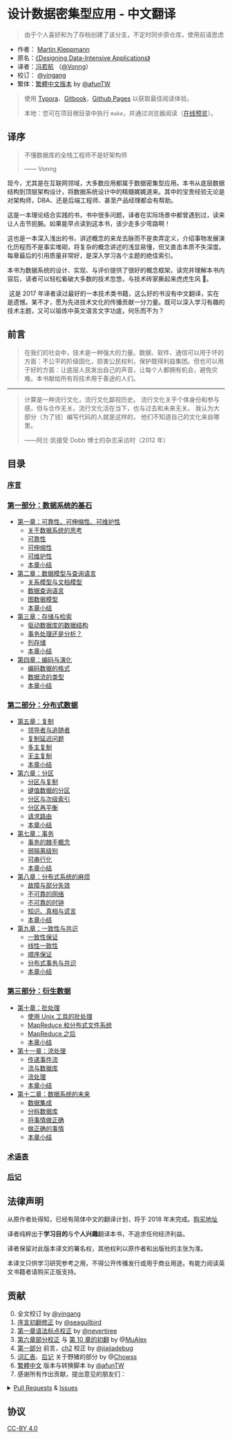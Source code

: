 # 设计数据密集型应用 - 中文翻译

> 由于个人喜好和为了存档创建了该分支，不定时同步原仓库，使用前请思虑

- 作者： [Martin Kleppmann](https://martin.kleppmann.com)
- 原名：[《Designing Data-Intensive Applications》](http://shop.oreilly.com/product/0636920032175.do)
- 译者：[冯若航](https://vonng.com) （[@Vonng](https://vonng.com/en/)）
- 校订： [@yingang](https://github.com/yingang)
- 繁体：[繁體中文版本](zh-tw/README.md) by [@afunTW](https://github.com/afunTW)

> 使用 [Typora](https://www.typora.io)、[Gitbook](https://vonng.gitbooks.io/ddia-cn/content/)，[Github Pages](https://vonng.github.io/ddia) 以获取最佳阅读体验。
>
> 本地：您可在项目根目录中执行 `make`，并通过浏览器阅读（[在线预览](http://ddia.vonng.com/#/)）。

## 译序

> 不懂数据库的全栈工程师不是好架构师
>
> —— Vonng

​ 现今，尤其是在互联网领域，大多数应用都属于数据密集型应用。本书从底层数据结构到顶层架构设计，将数据系统设计中的精髓娓娓道来。其中的宝贵经验无论是对架构师，DBA、还是后端工程师、甚至产品经理都会有帮助。

​ 这是一本理论结合实践的书，书中很多问题，译者在实际场景中都曾遇到过，读来让人击节扼腕。如果能早点读到这本书，该少走多少弯路啊！

​ 这也是一本深入浅出的书，讲述概念的来龙去脉而不是卖弄定义，介绍事物发展演化历程而不是事实堆砌，将复杂的概念讲述的浅显易懂，但又直击本质不失深度。每章最后的引用质量非常好，是深入学习各个主题的绝佳索引。

​ 本书为数据系统的设计、实现、与评价提供了很好的概念框架。读完并理解本书内容后，读者可以轻松看破大多数的技术忽悠，与技术砖家撕起来虎虎生风 🤣。

​ 这是 2017 年译者读过最好的一本技术类书籍，这么好的书没有中文翻译，实在是遗憾。某不才，愿为先进技术文化的传播贡献一分力量。既可以深入学习有趣的技术主题，又可以锻炼中英文语言文字功底，何乐而不为？

## 前言

> 在我们的社会中，技术是一种强大的力量。数据、软件、通信可以用于坏的方面：不公平的阶级固化，损害公民权利，保护既得利益集团。但也可以用于好的方面：让底层人民发出自己的声音，让每个人都拥有机会，避免灾难。本书献给所有将技术用于善途的人们。

---

> 计算是一种流行文化，流行文化鄙视历史。 流行文化关乎个体身份和参与感，但与合作无关。流行文化活在当下，也与过去和未来无关。 我认为大部分（为了钱）编写代码的人就是这样的， 他们不知道自己的文化来自哪里。
>
> ——阿兰·凯接受 Dobb 博士的杂志采访时（2012 年）

## 目录

### [序言](preface.md)

### [第一部分：数据系统的基石](part-i.md)

- [第一章：可靠性、可伸缩性、可维护性](ch1.md)
  - [关于数据系统的思考](ch1.md#关于数据系统的思考)
  - [可靠性](ch1.md#可靠性)
  - [可伸缩性](ch1.md#可伸缩性)
  - [可维护性](ch1.md#可维护性)
  - [本章小结](ch1.md#本章小结)
- [第二章：数据模型与查询语言](ch2.md)
  - [关系模型与文档模型](ch2.md#关系模型与文档模型)
  - [数据查询语言](ch2.md#数据查询语言)
  - [图数据模型](ch2.md#图数据模型)
  - [本章小结](ch2.md#本章小结)
- [第三章：存储与检索](ch3.md)
  - [驱动数据库的数据结构](ch3.md#驱动数据库的数据结构)
  - [事务处理还是分析？](ch3.md#事务处理还是分析？)
  - [列存储](ch3.md#列存储)
  - [本章小结](ch3.md#本章小结)
- [第四章：编码与演化](ch4.md)
  - [编码数据的格式](ch4.md#编码数据的格式)
  - [数据流的类型](ch4.md#数据流的类型)
  - [本章小结](ch4.md#本章小结)

### [第二部分：分布式数据](part-ii.md)

- [第五章：复制](ch5.md)
  - [领导者与追随者](ch5.md#领导者与追随者)
  - [复制延迟问题](ch5.md#复制延迟问题)
  - [多主复制](ch5.md#多主复制)
  - [无主复制](ch5.md#无主复制)
  - [本章小结](ch5.md#本章小结)
- [第六章：分区](ch6.md)
  - [分区与复制](ch6.md#分区与复制)
  - [键值数据的分区](ch6.md#键值数据的分区)
  - [分区与次级索引](ch6.md#分区与次级索引)
  - [分区再平衡](ch6.md#分区再平衡)
  - [请求路由](ch6.md#请求路由)
  - [本章小结](ch6.md#本章小结)
- [第七章：事务](ch7.md)
  - [事务的棘手概念](ch7.md#事务的棘手概念)
  - [弱隔离级别](ch7.md#弱隔离级别)
  - [可串行化](ch7.md#可串行化)
  - [本章小结](ch7.md#本章小结)
- [第八章：分布式系统的麻烦](ch8.md)
  - [故障与部分失效](ch8.md#故障与部分失效)
  - [不可靠的网络](ch8.md#不可靠的网络)
  - [不可靠的时钟](ch8.md#不可靠的时钟)
  - [知识、真相与谎言](ch8.md#知识、真相与谎言)
  - [本章小结](ch8.md#本章小结)
- [第九章：一致性与共识](ch9.md)
  - [一致性保证](ch9.md#一致性保证)
  - [线性一致性](ch9.md#线性一致性)
  - [顺序保证](ch9.md#顺序保证)
  - [分布式事务与共识](ch9.md#分布式事务与共识)
  - [本章小结](ch9.md#本章小结)

### [第三部分：衍生数据](part-iii.md)

- [第十章：批处理](ch10.md)
  - [使用 Unix 工具的批处理](ch10.md#使用Unix工具的批处理)
  - [MapReduce 和分布式文件系统](ch10.md#MapReduce和分布式文件系统)
  - [MapReduce 之后](ch10.md#MapReduce之后)
  - [本章小结](ch10.md#本章小结)
- [第十一章：流处理](ch11.md)
  - [传递事件流](ch11.md#传递事件流)
  - [流与数据库](ch11.md#流与数据库)
  - [流处理](ch11.md#流处理)
  - [本章小结](ch11.md#本章小结)
- [第十二章：数据系统的未来](ch12.md)
  - [数据集成](ch12.md#数据集成)
  - [分拆数据库](ch12.md#分拆数据库)
  - [将事情做正确](ch12.md#将事情做正确)
  - [做正确的事情](ch12.md#做正确的事情)
  - [本章小结](ch12.md#本章小结)

### [术语表](glossary.md)

### [后记](colophon.md)

## 法律声明

从原作者处得知，已经有简体中文的翻译计划，将于 2018 年末完成。[购买地址](https://search.jd.com/Search?keyword=设计数据密集型应用)

译者纯粹出于**学习目的**与**个人兴趣**翻译本书，不追求任何经济利益。

译者保留对此版本译文的署名权，其他权利以原作者和出版社的主张为准。

本译文只供学习研究参考之用，不得公开传播发行或用于商业用途。有能力阅读英文书籍者请购买正版支持。

## 贡献

0. 全文校订 by [@yingang](https://github.com/yingang)
1. [序言初翻修正](https://github.com/Vonng/ddia/commit/afb5edab55c62ed23474149f229677e3b42dfc2c) by [@seagullbird](https://github.com/Vonng/ddia/commits?author=seagullbird)
2. [第一章语法标点校正](https://github.com/Vonng/ddia/commit/973b12cd8f8fcdf4852f1eb1649ddd9d187e3644) by [@nevertiree](https://github.com/Vonng/ddia/commits?author=nevertiree)
3. [第六章部分校正](https://github.com/Vonng/ddia/commit/d4eb0852c0ec1e93c8aacc496c80b915bb1e6d48) 与 [第 10 章的初翻](https://github.com/Vonng/ddia/commit/9de8dbd1bfe6fbb03b3bf6c1a1aa2291aed2490e) by @[MuAlex](https://github.com/Vonng/ddia/commits?author=MuAlex)
4. [第一部分](part-i.md) 前言，[ch2](ch2.md) 校正 by [@jiajiadebug](https://github.com/Vonng/ddia/commits?author=jiajiadebug)
5. [词汇表](glossary.md)、[后记]() 关于野猪的部分 by @[Chowss](https://github.com/Vonng/ddia/commits?author=Chowss)
6. [繁體中文](https://github.com/Vonng/ddia/pulls) 版本与转换脚本 by [@afunTW](https://github.com/afunTW)
7. 感谢所有作出贡献，提出意见的朋友们：

<details>
<summary><a href="https://github.com/Vonng/ddia/pulls">Pull Requests</a> & <a href="https://github.com/Vonng/ddia/issues">Issues</a></summary>

| ISSUE & Pull Requests                         | USER                                                 | Title                                                          |
| --------------------------------------------- | ---------------------------------------------------- | -------------------------------------------------------------- |
| [123](https://github.com/Vonng/ddia/pull/123) | [@yingang](https://github.com/yingang)               | translation updates (chapter 9, TOC in readme, glossary, etc.) |
| [121](https://github.com/Vonng/ddia/pull/121) | [@yingang](https://github.com/yingang)               | translation updates (chapter 5 to chapter 8)                   |
| [120](https://github.com/Vonng/ddia/pull/120) | [@jiong-han](https://github.com/jiong-han)           | Typo fix: 呲之以鼻 -> 嗤之以鼻                                 |
| [119](https://github.com/Vonng/ddia/pull/119) | [@cclauss](https://github.com/cclauss)               | Streamline file operations in convert()                        |
| [118](https://github.com/Vonng/ddia/pull/118) | [@yingang](https://github.com/yingang)               | translation updates (chapter 2 and 4)                          |
| [117](https://github.com/Vonng/ddia/pull/117) | [@feeeei](https://github.com/feeeei)                 | 统一每章的标题格式                                             |
| [115](https://github.com/Vonng/ddia/pull/115) | [@NageNalock](https://github.com/NageNalock)         | 第七章病句修改 : 重复词语                                       |
| [114](https://github.com/Vonng/ddia/pull/114) | [@Sunt-ing](https://github.com/Sunt-ing)             | Update README.md: correct the book name                        |
| [113](https://github.com/Vonng/ddia/pull/113) | [@lpxxn](https://github.com/lpxxn)                   | 修改语句                                                       |
| [112](https://github.com/Vonng/ddia/pull/112) | [@ibyte2011](https://github.com/ibyte2011)           | Update ch9.md                                                  |
| [110](https://github.com/Vonng/ddia/pull/110) | [@lpxxn](https://github.com/lpxxn)                   | 读已写入数据                                                   |
| [107](https://github.com/Vonng/ddia/pull/107) | [@abbychau](https://github.com/abbychau)             | 單調鐘和好死还是赖活着                                         |
| [106](https://github.com/Vonng/ddia/pull/106) | [@enochii](https://github.com/enochii)               | typo in ch2: fix braces typo                                   |
| [105](https://github.com/Vonng/ddia/pull/105) | [@LiminCode](https://github.com/LiminCode)           | Chronicle translation error                                    |
| [104](https://github.com/Vonng/ddia/pull/104) | [@Sunt-ing](https://github.com/Sunt-ing)             | several advice for better translation                          |
| [103](https://github.com/Vonng/ddia/pull/103) | [@Sunt-ing](https://github.com/Sunt-ing)             | typo in ch4: should be 完成 rather than 完全                   |
| [102](https://github.com/Vonng/ddia/pull/102) | [@Sunt-ing](https://github.com/Sunt-ing)             | ch4: better-translation: 扼杀 → 破坏                           |
| [101](https://github.com/Vonng/ddia/pull/101) | [@Sunt-ing](https://github.com/Sunt-ing)             | typo in Ch4: should be " 改变 " rathr than " 盖面 "                |
| [100](https://github.com/Vonng/ddia/pull/100) | [@LiminCode](https://github.com/LiminCode)           | fix missing translation                                        |
| [99 ](https://github.com/Vonng/ddia/pull/99)  | [@mrdrivingduck](https://github.com/mrdrivingduck)   | ch6: fix the word rebalancing                                  |
| [98 ](https://github.com/Vonng/ddia/pull/98)  | [@jacklightChen](https://github.com/jacklightChen)   | fix ch7.md: fix wrong references                               |
| [97 ](https://github.com/Vonng/ddia/pull/97)  | [@jenac](https://github.com/jenac)                   | 96                                                             |
| [96 ](https://github.com/Vonng/ddia/pull/96)  | [@PragmaTwice](https://github.com/PragmaTwice)       | ch2: fix typo about 'may or may not be'                        |
| [95 ](https://github.com/Vonng/ddia/pull/95)  | [@EvanMu96](https://github.com/EvanMu96)             | fix translation of "the battle cry" in ch5                     |
| [94 ](https://github.com/Vonng/ddia/pull/94)  | [@kemingy](https://github.com/kemingy)               | ch6: fix markdown and punctuations                             |
| [93 ](https://github.com/Vonng/ddia/pull/93)  | [@kemingy](https://github.com/kemingy)               | ch5: fix markdown and some typos                               |
| [92 ](https://github.com/Vonng/ddia/pull/92)  | [@Gilbert1024](https://github.com/Gilbert1024)       | Merge pull request #1 from Vonng/master                        |
| [88 ](https://github.com/Vonng/ddia/pull/88)  | [@kemingy](https://github.com/kemingy)               | fix typo for ch1, ch2, ch3, ch4                                |
| [87 ](https://github.com/Vonng/ddia/pull/87)  | [@wynn5a](https://github.com/wynn5a)                 | Update ch3.md                                                  |
| [86 ](https://github.com/Vonng/ddia/pull/86)  | [@northmorn](https://github.com/northmorn)           | Update ch1.md                                                  |
| [85 ](https://github.com/Vonng/ddia/pull/85)  | [@sunbuhui](https://github.com/sunbuhui)             | fix ch2.md: fix ch2 ambiguous translation                      |
| [84 ](https://github.com/Vonng/ddia/pull/84)  | [@ganler](https://github.com/ganler)                 | Fix translation: use up                                        |
| [83 ](https://github.com/Vonng/ddia/pull/83)  | [@afunTW](https://github.com/afunTW)                 | Using OpenCC to convert from zh-cn to zh-tw                    |
| [82 ](https://github.com/Vonng/ddia/pull/82)  | [@kangni](https://github.com/kangni)                 | fix gitbook url                                                |
| [78 ](https://github.com/Vonng/ddia/pull/78)  | [@hanyu2](https://github.com/hanyu2)                 | Fix unappropriated translation                                 |
| [77 ](https://github.com/Vonng/ddia/pull/77)  | [@Ozarklake](https://github.com/Ozarklake)           | fix typo                                                       |
| [75 ](https://github.com/Vonng/ddia/pull/75)  | [@2997ms](https://github.com/2997ms)                 | Fix typo                                                       |
| [74 ](https://github.com/Vonng/ddia/pull/74)  | [@2997ms](https://github.com/2997ms)                 | Update ch9.md                                                  |
| [70 ](https://github.com/Vonng/ddia/pull/70)  | [@2997ms](https://github.com/2997ms)                 | Update ch7.md                                                  |
| [67 ](https://github.com/Vonng/ddia/pull/67)  | [@jiajiadebug](https://github.com/jiajiadebug)       | fix issues in ch2 - ch9 and glossary                           |
| [66 ](https://github.com/Vonng/ddia/pull/66)  | [@blindpirate](https://github.com/blindpirate)       | Fix typo                                                       |
| [63 ](https://github.com/Vonng/ddia/pull/63)  | [@haifeiWu](https://github.com/haifeiWu)             | Update ch10.md                                                 |
| [62 ](https://github.com/Vonng/ddia/pull/62)  | [@ych](https://github.com/ych)                       | fix ch1.md typesetting problem                                 |
| [61 ](https://github.com/Vonng/ddia/pull/61)  | [@xianlaioy](https://github.com/xianlaioy)           | docs: 钟--> 种，去掉 ou                                          |
| [60 ](https://github.com/Vonng/ddia/pull/60)  | [@Zombo1296](https://github.com/Zombo1296)           | 否则 -> 或者                                                   |
| [59 ](https://github.com/Vonng/ddia/pull/59)  | [@AlexanderMisel](https://github.com/AlexanderMisel) | 呼叫-> 调用，显着-> 显著                                         |
| [58 ](https://github.com/Vonng/ddia/pull/58)  | [@ibyte2011](https://github.com/ibyte2011)           | Update ch8.md                                                  |
| [55 ](https://github.com/Vonng/ddia/pull/55)  | [@saintube](https://github.com/saintube)             | ch8: 修改链接错误                                              |
| [54 ](https://github.com/Vonng/ddia/pull/54)  | [@Panmax](https://github.com/Panmax)                 | Update ch2.md                                                  |
| [53 ](https://github.com/Vonng/ddia/pull/53)  | [@ibyte2011](https://github.com/ibyte2011)           | Update ch9.md                                                  |
| [52 ](https://github.com/Vonng/ddia/pull/52)  | [@hecenjie](https://github.com/hecenjie)             | Update ch1.md                                                  |
| [51 ](https://github.com/Vonng/ddia/pull/51)  | [@latavin243](https://github.com/latavin243)         | fix 修正 ch3 ch4 几处翻译                                      |
| [50 ](https://github.com/Vonng/ddia/pull/50)  | [@AlexZFX](https://github.com/AlexZFX)               | 几个疏漏和格式错误                                             |
| [49 ](https://github.com/Vonng/ddia/pull/49)  | [@haifeiWu](https://github.com/haifeiWu)             | Update ch1.md                                                  |
| [48 ](https://github.com/Vonng/ddia/pull/48)  | [@scaugrated](https://github.com/scaugrated)         | fix typo                                                       |
| [47 ](https://github.com/Vonng/ddia/pull/47)  | [@lzwill](https://github.com/lzwill)                 | Fixed typos in ch2                                             |
| [45 ](https://github.com/Vonng/ddia/pull/45)  | [@zenuo](https://github.com/zenuo)                   | 删除一个多余的右括号                                           |
| [44 ](https://github.com/Vonng/ddia/pull/44)  | [@akxxsb](https://github.com/akxxsb)                 | 修正第 7 章底部链接错误                                        |
| [43 ](https://github.com/Vonng/ddia/pull/43)  | [@baijinping](https://github.com/baijinping)         | " 更假简单 "->" 更加简单 "                                         |
| [42 ](https://github.com/Vonng/ddia/pull/42)  | [@tisonkun](https://github.com/tisonkun)             | 修复 ch1 中的无序列表格式                                      |
| [38 ](https://github.com/Vonng/ddia/pull/38)  | [@renjie-c](https://github.com/renjie-c)             | 纠正多处的翻译小错误                                           |
| [37 ](https://github.com/Vonng/ddia/pull/37)  | [@tankilo](https://github.com/tankilo)               | fix translation mistakes in ch4.md                             |
| [36 ](https://github.com/Vonng/ddia/pull/36)  | [@wwek](https://github.com/wwek)                     | 1. 修复多个链接错误 2. 名词优化修订 3. 错误修订                   |
| [35 ](https://github.com/Vonng/ddia/pull/35)  | [@wwek](https://github.com/wwek)                     | fix ch7.md to ch8.md link error                                |
| [34 ](https://github.com/Vonng/ddia/pull/34)  | [@wwek](https://github.com/wwek)                     | Merge pull request #1 from Vonng/master                        |
| [33 ](https://github.com/Vonng/ddia/pull/33)  | [@wwek](https://github.com/wwek)                     | fix part-ii.md link error                                      |
| [32 ](https://github.com/Vonng/ddia/pull/32)  | [@JCYoky](https://github.com/JCYoky)                 | Update ch2.md                                                  |
| [31 ](https://github.com/Vonng/ddia/pull/31)  | [@elsonLee](https://github.com/elsonLee)             | Update ch7.md                                                  |
| [26 ](https://github.com/Vonng/ddia/pull/26)  | [@yjhmelody](https://github.com/yjhmelody)           | 修复一些明显错误                                               |
| [25 ](https://github.com/Vonng/ddia/pull/25)  | [@lqbilbo](https://github.com/lqbilbo)               | 修复链接错误                                                   |
| [24 ](https://github.com/Vonng/ddia/pull/24)  | [@artiship](https://github.com/artiship)             | 修改词语顺序                                                   |
| [23 ](https://github.com/Vonng/ddia/pull/23)  | [@artiship](https://github.com/artiship)             | 修正错别字                                                     |
| [22 ](https://github.com/Vonng/ddia/pull/22)  | [@artiship](https://github.com/artiship)             | 纠正翻译错误                                                   |
| [21 ](https://github.com/Vonng/ddia/pull/21)  | [@zhtisi](https://github.com/zhtisi)                 | 修正目录和本章标题不符的情况                                   |
| [20 ](https://github.com/Vonng/ddia/pull/20)  | [@rentiansheng](https://github.com/rentiansheng)     | Update ch7.md                                                  |
| [19 ](https://github.com/Vonng/ddia/pull/19)  | [@LHRchina](https://github.com/LHRchina)             | 修复语句小 bug                                                 |
| [16 ](https://github.com/Vonng/ddia/pull/16)  | [@MuAlex](https://github.com/MuAlex)                 | Master                                                         |
| [15 ](https://github.com/Vonng/ddia/pull/15)  | [@cg-zhou](https://github.com/cg-zhou)               | Update translation progress                                    |
| [14 ](https://github.com/Vonng/ddia/pull/14)  | [@cg-zhou](https://github.com/cg-zhou)               | Translate glossary                                             |
| [13 ](https://github.com/Vonng/ddia/pull/13)  | [@cg-zhou](https://github.com/cg-zhou)               | 详细修改了后记中和印度野猪相关的描述                           |
| [12 ](https://github.com/Vonng/ddia/pull/12)  | [@ibyte2011](https://github.com/ibyte2011)           | 修改了部分翻译                                                 |
| [11 ](https://github.com/Vonng/ddia/pull/11)  | [@jiajiadebug](https://github.com/jiajiadebug)       | ch2 100%                                                       |
| [10 ](https://github.com/Vonng/ddia/pull/10)  | [@jiajiadebug](https://github.com/jiajiadebug)       | ch2 20%                                                        |
| [9 ](https://github.com/Vonng/ddia/pull/9)    | [@jiajiadebug](https://github.com/jiajiadebug)       | Preface, ch1, part-i translation minor fixes                   |
| [7 ](https://github.com/Vonng/ddia/pull/7)    | [@MuAlex](https://github.com/MuAlex)                 | Ch6 translation pull request                                   |
| [6 ](https://github.com/Vonng/ddia/pull/6)    | [@MuAlex](https://github.com/MuAlex)                 | Ch6 change version1                                            |
| [5 ](https://github.com/Vonng/ddia/pull/5)    | [@nevertiree](https://github.com/nevertiree)         | Chapter 01 语法微调                                            |
| [2 ](https://github.com/Vonng/ddia/pull/2)    | [@seagullbird](https://github.com/seagullbird)       | 序言初翻                                                       |

</details>

## 协议

[CC-BY 4.0](LICENSE)
